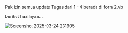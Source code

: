 Pak izin semua update Tugas dari 1 - 4 berada di form 2.vb

berikut hasilnyaa...

![Screenshot 2025-03-24 231905](https://github.com/user-attachments/assets/5b7e4d16-1a6e-4d27-8de4-f3bdc3aeb891)
